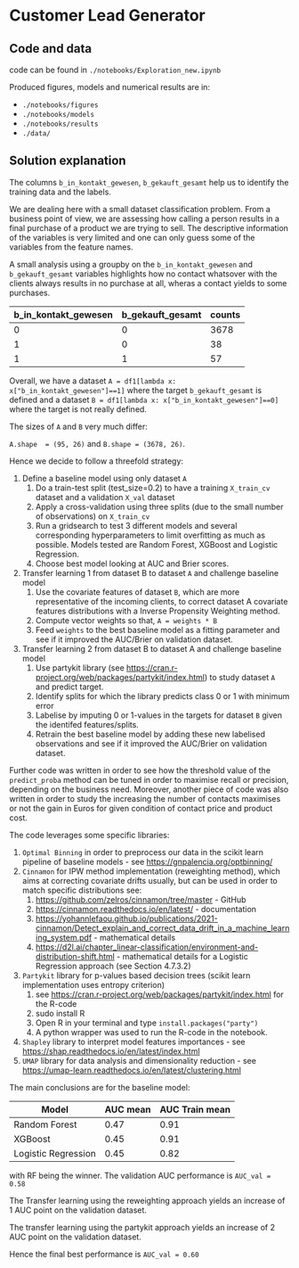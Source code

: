 # Customer Lead Generator

## Code and data
code can be found in `./notebooks/Exploration_new.ipynb`

Produced figures, models and numerical results are in:
* `./notebooks/figures`
* `./notebooks/models`
* `./notebooks/results`
* `./data/`

## Solution explanation
The columns `b_in_kontakt_gewesen`, `b_gekauft_gesamt` help us to identify the
training data and the labels.

We are dealing here with a small dataset classification problem. From a business point of view, we are assessing how
calling a person results in a final purchase of a product we are trying to sell. The descriptive information of the 
variables is very limited  and one can only guess some of the variables from the feature names. 

A small analysis using a groupby on the `b_in_kontakt_gewesen` and `b_gekauft_gesamt` variables highlights how no contact
whatsover with the  clients always results in no purchase at all, wheras a contact yields to some purchases. 

| b_in_kontakt_gewesen | b_gekauft_gesamt | counts |
|----------------------|------------------|--------|
| 0                    | 0                | 3678   |
| 1                    | 0                | 38     |
| 1                    | 1                | 57     |


Overall, we have a dataset `A = df1[lambda x: x["b_in_kontakt_gewesen"]==1]` where the target `b_gekauft_gesamt` 
is defined and a dataset `B = df1[lambda x: x["b_in_kontakt_gewesen"]==0]` where the target is not really defined. 

The sizes of `A` and `B` very much differ: 

`A.shape  = (95, 26)` and `B.shape = (3678, 26)`.

Hence we decide to follow a threefold strategy:

1. Define a baseline model using only dataset `A`
   1. Do a train-test split (test_size=0.2) to have a training `X_train_cv` dataset and a validation `X_val` dataset
   2. Apply a cross-validation using three splits (due to the small number of observations) on `X_train_cv`
   3. Run a gridsearch to test 3 different models and several corresponding hyperparameters  to limit overfitting as much as possible. Models tested are Random Forest, XGBoost and Logistic Regression. 
   4. Choose best model looking at AUC and Brier scores. 
2. Transfer learning 1 from dataset B to dataset `A` and challenge baseline model 
   1. Use the covariate features of dataset `B`, which are more representative of the incoming clients, to correct dataset A covariate features distributions with a Inverse Propensity Weighting method.
   2. Compute vector weights so that, `A = weights * B`
   3. Feed `weights` to the best baseline model as a fitting parameter and see if it improved the AUC/Brier on validation dataset.
3. Transfer learning 2 from dataset B to dataset A and challenge baseline model 
   1. Use partykit library (see https://cran.r-project.org/web/packages/partykit/index.html) to study dataset `A` and predict target.
   2. Identify splits for which the library predicts class 0 or 1 with minimum error 
   3. Labelise by imputing 0 or 1-values in the targets for dataset `B` given the identifed features/splits. 
   4. Retrain the best baseline model by adding these new labelised observations and see if it improved the AUC/Brier on validation dataset.


Further code was written in order to see how the threshold value of the `predict_proba` method can be tuned in order to 
maximise recall or precision, depending on the business need. Moreover, another piece of code was also written in order to study 
the increasing the number of contacts maximises or not the gain in Euros for given condition of contact price and product cost.



The code leverages some specific libraries:
1. `Optimal Binning` in order to preprocess our data in the scikit learn pipeline of baseline models - see https://gnpalencia.org/optbinning/
2. `Cinnamon` for IPW method implementation (reweighting method), which aims at correcting covariate drifts usually, but can be used in order to match specific distributions see:
   1. https://github.com/zelros/cinnamon/tree/master - GitHub 
   2. https://cinnamon.readthedocs.io/en/latest/ - documentation
   3. https://yohannlefaou.github.io/publications/2021-cinnamon/Detect_explain_and_correct_data_drift_in_a_machine_learning_system.pdf - mathematical details 
   4. https://d2l.ai/chapter_linear-classification/environment-and-distribution-shift.html - mathematical details for a Logistic Regression approach (see Section 4.7.3.2)
3. `Partykit` library for p-values based decision trees (scikit learn implementation uses entropy criterion)
   1. see https://cran.r-project.org/web/packages/partykit/index.html for the R-code 
   2. sudo install R
   3. Open R in your terminal and type `install.packages("party")`
   4. A python wrapper was used to run the R-code in the notebook.
4. `Shapley` library to interpret model features importances - see https://shap.readthedocs.io/en/latest/index.html
5. `UMAP` library for data analysis and dimensionality reduction - see https://umap-learn.readthedocs.io/en/latest/clustering.html


The main conclusions are for the baseline model: 

| Model               | AUC mean | AUC Train mean |
|---------------------|------|----------------|
| Random Forest       | 0.47 | 0.91           |
| XGBoost             | 0.45 | 0.91           |
| Logistic Regression | 0.45 | 0.82           |

with RF being the winner. The validation AUC performance is `AUC_val = 0.58`

The Transfer learning using the reweighting approach yields an increase of 1 AUC point on the validation dataset. 

The transfer learning using the partykit approach yields an increase of 2 AUC point on the validation dataset.  

Hence the final best performance is `AUC_val = 0.60`

